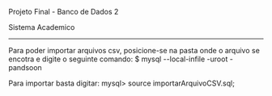 Projeto Final - Banco de Dados 2

Sistema Academico

_____________________________________________________________________

Para poder importar arquivos csv, posicione-se na pasta onde o arquivo se encotra e digite o seguinte comando:
$ mysql --local-infile -uroot -pandsoon

Para importar basta digitar:
mysql> source importarArquivoCSV.sql;